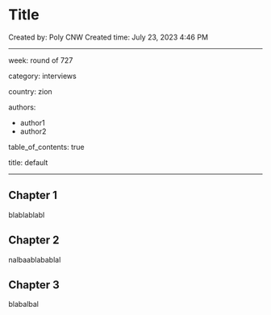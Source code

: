# Title

Created by: Poly CNW
Created time: July 23, 2023 4:46 PM

---

week: round of 727

category: interviews

country: zion

authors:

- author1
- author2

table_of_contents: true

title: default

---

## Chapter 1

blablablabl

## Chapter 2

nalbaablabablal

## Chapter 3

blabalbal